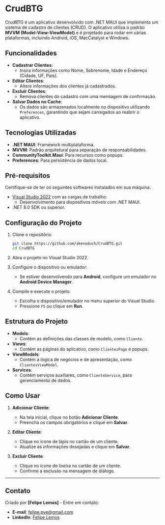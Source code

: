 
# CrudBTG

CrudBTG é um aplicativo desenvolvido com .NET MAUI que implementa um sistema de cadastro de clientes (CRUD). O aplicativo utiliza o padrão **MVVM (Model-View-ViewModel)** e é projetado para rodar em várias plataformas, incluindo Android, iOS, MacCatalyst e Windows.

## Funcionalidades

- **Cadastrar Clientes**:
  - Insira informações como Nome, Sobrenome, Idade e Endereço (Cidade, UF, País).
- **Editar Clientes**:
  - Altere informações dos clientes já cadastrados.
- **Excluir Clientes**:
  - Remova clientes do cadastro com uma mensagem de confirmação.
- **Salvar Dados no Cache**:
  - Os dados são armazenados localmente no dispositivo utilizando `Preferences`, garantindo que sejam carregados ao reabrir o aplicativo.

## Tecnologias Utilizadas

- **.NET MAUI**: Framework multiplataforma.
- **MVVM**: Padrão arquitetural para separação de responsabilidades.
- **CommunityToolkit.Maui**: Para recursos como popups.
- **Preferences**: Para persistência de dados local.

## Pré-requisitos

Certifique-se de ter os seguintes softwares instalados em sua máquina:

- [Visual Studio 2022](https://visualstudio.microsoft.com/) com as cargas de trabalho:
  - Desenvolvimento para dispositivos móveis com .NET MAUI.
- .NET 8.0 SDK ou superior.

## Configuração do Projeto

1. Clone o repositório:
   ```bash
   git clone https://github.com/akenoduch/CrudBTG.git
   cd CrudBTG
   ```

2. Abra o projeto no Visual Studio 2022.

3. Configure o dispositivo ou emulador:
   - Se estiver desenvolvendo para **Android**, configure um emulador no **Android Device Manager**.

4. Compile e execute o projeto:
   - Escolha o dispositivo/emulador no menu superior do Visual Studio.
   - Pressione `F5` ou clique em **Run**.

## Estrutura do Projeto

- **Models**:
  - Contém as definições das classes de modelo, como `Cliente`.
- **Views**:
  - Contém as páginas do aplicativo, como `ClientesPage` e popups.
- **ViewModels**:
  - Contém a lógica de negócios e de apresentação, como `ClientesViewModel`.
- **Services**:
  - Contém serviços auxiliares, como `ClienteService`, para gerenciamento de dados.

## Como Usar

1. **Adicionar Cliente**:
   - Na tela inicial, clique no botão **Adicionar Cliente**.
   - Preencha os campos obrigatórios e clique em **Salvar**.

2. **Editar Cliente**:
   - Clique no ícone de lápis no cartão de um cliente.
   - Atualize as informações desejadas e clique em **Salvar**.

3. **Excluir Cliente**:
   - Clique no ícone de lixeira no cartão de um cliente.
   - Confirme a exclusão na mensagem de diálogo.


---

## Contato

Criado por **[Felipe Lemos]** - Entre em contato:

- **E-mail**: [felipe.pye@gmail.com](mailto:felipe.pye@gmail.com)
- **LinkedIn**: [Felipe Lemos](https://linkedin.com/in/felipe-vilemondes/)
